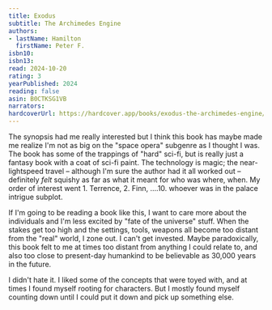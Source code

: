 ```yaml
---
title: Exodus
subtitle: The Archimedes Engine
authors:
- lastName: Hamilton
  firstName: Peter F.
isbn10:
isbn13:
read: 2024-10-20
rating: 3
yearPublished: 2024
reading: false
asin: B0CTKSG1VB
narrators:
hardcoverUrl: https://hardcover.app/books/exodus-the-archimedes-engine/editions/31549094
---
```

The synopsis had me really interested but I think this book has maybe made me realize I'm not as big on the "space opera" subgenre as I thought I was. The book has some of the trappings of "hard" sci-fi, but is really just a fantasy book with a coat of sci-fi paint. The technology is magic; the near-lightspeed travel – although I'm sure the author had it all worked out – definitely _felt_ squishy as far as what it meant for who was where, when. My order of interest went 1. Terrence, 2. Finn, ….10. whoever was in the palace intrigue subplot.

If I'm going to be reading a book like this, I want to care more about the individuals and I'm less excited by "fate of the universe" stuff. When the stakes get too high and the settings, tools, weapons all become too distant from the "real" world, I zone out. I can't get invested. Maybe paradoxically, this book felt to me at times too distant from anything I could relate to, and also too close to present-day humankind to be believable as 30,000 years in the future.

I didn't hate it. I liked some of the concepts that were toyed with, and at times I found myself rooting for characters. But I mostly found myself counting down until I could put it down and pick up something else.
